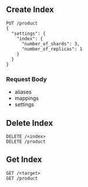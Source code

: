 ## Create Index
```
PUT /product
{
  "settings": {
    "index": {
      "number_of_shards": 3,
      "number_of_replicas": 1
    }
  }
}
```
### Request Body
- aliases
- mappings
- settings

## Delete Index
```
DELETE /<index>
DELETE /product
```
## Get Index
```
GET /<target>
GET /product
```